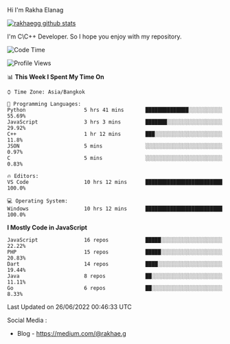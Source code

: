 Hi I'm Rakha Elanag


[![rakhaegg github stats](https://github-readme-stats.vercel.app/api?username=rakhaegg)](https://github.com/rakhaegg/rakhaegg)

I'm C\C++ Developer. So I hope you enjoy with my repository. 



<!--START_SECTION:waka-->
![Code Time](http://img.shields.io/badge/Code%20Time-0%20secs-blue)

![Profile Views](http://img.shields.io/badge/Profile%20Views-0-blue)

📊 **This Week I Spent My Time On** 

```text
⌚︎ Time Zone: Asia/Bangkok

💬 Programming Languages: 
Python                   5 hrs 41 mins       ██████████████░░░░░░░░░░░   55.69% 
JavaScript               3 hrs 3 mins        ███████░░░░░░░░░░░░░░░░░░   29.92% 
C++                      1 hr 12 mins        ███░░░░░░░░░░░░░░░░░░░░░░   11.8% 
JSON                     5 mins              ░░░░░░░░░░░░░░░░░░░░░░░░░   0.97% 
C                        5 mins              ░░░░░░░░░░░░░░░░░░░░░░░░░   0.83%

🔥 Editors: 
VS Code                  10 hrs 12 mins      █████████████████████████   100.0%

💻 Operating System: 
Windows                  10 hrs 12 mins      █████████████████████████   100.0%

```

**I Mostly Code in JavaScript** 

```text
JavaScript               16 repos            █████░░░░░░░░░░░░░░░░░░░░   22.22% 
PHP                      15 repos            █████░░░░░░░░░░░░░░░░░░░░   20.83% 
Dart                     14 repos            ████░░░░░░░░░░░░░░░░░░░░░   19.44% 
Java                     8 repos             ██░░░░░░░░░░░░░░░░░░░░░░░   11.11% 
Go                       6 repos             ██░░░░░░░░░░░░░░░░░░░░░░░   8.33%

```



 Last Updated on 26/06/2022 00:46:33 UTC
<!--END_SECTION:waka-->

Social Media : 
- Blog - https://medium.com/@rakhae.g
